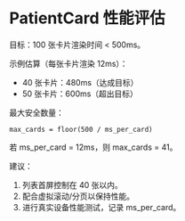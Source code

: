 # PatientCard 性能评估

目标：100 张卡片渲染时间 < 500ms。

示例估算（每张卡片渲染 12ms）：

- 40 张卡片：480ms（达成目标）
- 50 张卡片：600ms（超出目标）

最大安全数量：

```
max_cards = floor(500 / ms_per_card)
```

若 ms_per_card = 12ms，则 max_cards = 41。

建议：

1. 列表首屏控制在 40 张以内。
2. 配合虚拟滚动/分页以保持性能。
3. 进行真实设备性能测试，记录 ms_per_card。
